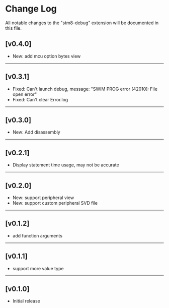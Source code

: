 # Change Log

All notable changes to the "stm8-debug" extension will be documented in this file.

## [v0.4.0]
- New: add mcu option bytes view
***

## [v0.3.1]
- Fixed: Can't launch debug, message: "SWIM PROG error [42010]: File open error"
- Fixed: Can't clear Error.log
***

## [v0.3.0]
- New: Add disassembly
***

## [v0.2.1]
- Display statement time usage, may not be accurate
***

## [v0.2.0]
- New: support peripheral view
- New: support custom peripheral SVD file
***

## [v0.1.2]
- add function arguments
***

## [v0.1.1]
- support more value type
***

## [v0.1.0]
- Initial release